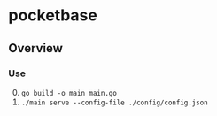 # pocketbase

## Overview

### Use
0. `go build -o main main.go`
1. `./main serve --config-file ./config/config.json`
